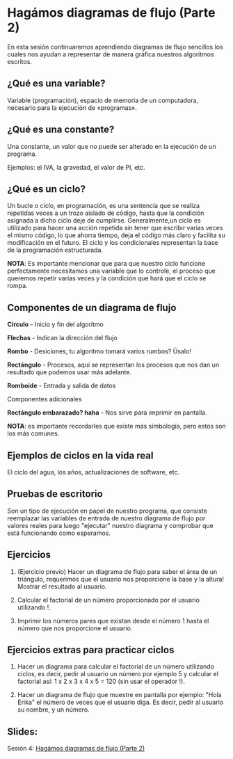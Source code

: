 Hagámos diagramas de flujo (Parte 2)
===
En esta sesión continuaremos aprendiendo diagramas de flujo sencillos los cuales nos ayudan a representar de manera gráfica nuestros algoritmos escritos.

¿Qué es una variable?
--
Variable (programación), espacio de memoria de un computadora, necesario para la ejecución de «programas».


¿Qué es una constante?
--
Una constante, un valor que no puede ser alterado en la ejecución de un programa.

Ejemplos: el IVA, la gravedad, el valor de PI, etc.


¿Qué es un ciclo?
--
Un bucle o ciclo, en programación, es una sentencia que se realiza repetidas veces a un trozo aislado de código, hasta que la condición asignada a dicho ciclo deje de cumplirse. Generalmente,un ciclo es utilizado para hacer una acción repetida sin tener que escribir varias veces el mismo código, lo que ahorra tiempo, deja el código más claro y facilita su modificación en el futuro. El ciclo y los condicionales representan la base de la programación estructurada.

**NOTA**: Es importante mencionar que para que nuestro ciclo funcione perfectamente necesitamos una variable que lo controle, el proceso que queremos repetir varias veces y la condición que hará que el ciclo se rompa.


Componentes de un diagrama de flujo
--
**Circulo** - Inicio y fin del algoritmo

**Flechas** - Indican la dirección del flujo

**Rombo** - Desiciones, tu algoritmo tomará varios rumbos? Úsalo!

**Rectángulo** - Procesos, aquí se representan los procesos que nos dan un resultado que podemos usar más adelante.

**Romboide** - Entrada y salida de datos

Componentes adicionales

**Rectángulo embarazado? haha** - Nos sirve para imprimir en pantalla.

**NOTA**: es importante recordarles que existe más símbología, pero estos son los más comunes.


Ejemplos de ciclos en la vida real
--
El ciclo del agua, los años, actualizaciones de software, etc.


Pruebas de escritorio
--
Son un tipo de ejecución en papel de nuestro programa, que consiste reemplazar las variables de entrada de nuestro diagrama de flujo por valores reales para luego "ejecutar" nuestro diagrama y comprobar que está funcionando como esperamos.


Ejercicios
--
1. (Ejercicio previo) Hacer un diagrama de flujo para saber el área de un triángulo, requerimos que el usuario nos proporcione la base y la altura! Mostrar el resultado al usuario.

2. Calcular el factorial de un número proporcionado por el usuario utilizando !.

3. Imprimir los números pares que existan desde el número 1 hasta el número que nos proporcione el usuario.



Ejercicios extras para practicar ciclos
--
1. Hacer un diagrama para calcular el factorial de un número utilizando ciclos, es decir, pedir al usuario un número por ejemplo 5 y calcular el factorial así: 1 x 2 x 3 x 4 x 5 = 120 (sin usar el operador !).

2. Hacer un diagrama de flujo que muestre en pantalla por ejemplo: "Hola Erika" el número de veces que el usuario diga. Es decir, pedir al usuario su nombre, y un número.

Slides:
--
Sesión 4: [Hagámos diagramas de flujo (Parte 2)](https://www.haikudeck.com/baby-steps-education-presentation-0dtEZkN01Z)